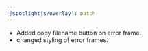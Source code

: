 ```yaml
---
'@spotlightjs/overlay': patch
---
```


- Added copy filename button on error frame.
- changed styling of error frames.
